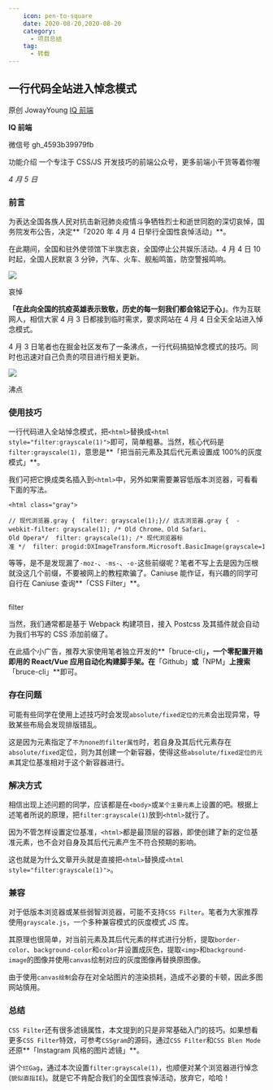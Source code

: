 ```yaml
---
    icon: pen-to-square
    date: 2020-08-20,2020-08-20
    category: 
      - 项目总结
    tag:
      - 转载
---
```


## 一行代码全站进入悼念模式

原创 JowayYoung [IQ 前端](<javascript:void(0);>)

**IQ 前端**

微信号 gh_4593b39979fb

功能介绍 一个专注于 CSS/JS 开发技巧的前端公众号，更多前端小干货等着你喔

_4 月 5 日_

### 前言

为表达全国各族人民对抗击新冠肺炎疫情斗争牺牲烈士和逝世同胞的深切哀悼，国务院发布公告，决定**「2020 年 4 月 4 日举行全国性哀悼活动」**。

在此期间，全国和驻外使领馆下半旗志哀，全国停止公共娱乐活动。4 月 4 日 10 时起，全国人民默哀 3 分钟，汽车、火车、舰船鸣笛，防空警报鸣响。

![](https://mmbiz.qpic.cn/mmbiz_png/v735W8ZTLWmiar52jh59jqtTiazEqYFPXFoR0Ja0qic3dbm3B4h3vyib6808pQUZRpfmnLIHPDjesKEGAy6n3YqQsA/640?wx_fmt=png&tp=webp&wxfrom=5&wx_lazy=1&wx_co=1)

哀悼

**「在此向全国的抗疫英雄表示致敬，历史的每一刻我们都会铭记于心」**。作为互联网人，相信大家 4 月 3 日都接到临时需求，要求网站在 4 月 4 日全天全站进入悼念模式。

4 月 3 日笔者也在掘金社区发布了一条沸点，一行代码搞掂悼念模式的技巧。同时也迅速对自己负责的项目进行相关更新。

![](https://mmbiz.qpic.cn/mmbiz_png/v735W8ZTLWmiar52jh59jqtTiazEqYFPXFicibeoY4gsdqXLhRHjunJb4AvRRVywVIC9F6PFz2NRoEZZFJwJwyQP1A/640?wx_fmt=png&tp=webp&wxfrom=5&wx_lazy=1&wx_co=1)

沸点

### 使用技巧

一行代码进入全站悼念模式，把`<html>`替换成`<html style="filter:grayscale(1)">`即可，简单粗暴。当然，核心代码是`filter:grayscale(1)`，意思是**「把当前元素及其后代元素设置成 100%的灰度模式」**。

我们可把它换成类名插入到`<html>`中，另外如果需要兼容低版本浏览器，可看看下面的写法。

    <html class="gray">

    // 现代浏览器.gray {  filter: grayscale(1);}// 远古浏览器.gray {  -webkit-filter: grayscale(1); /* Old Chrome、Old Safari、Old Opera*/  filter: grayscale(1); /* 现代浏览器标准 */  filter: progid:DXImageTransform.Microsoft.BasicImage(grayscale=1); /* IE */}

等等，是不是发现漏了`-moz-`、`-ms-`、`-o-`这些前缀呢？笔者不写上去是因为压根就没这几个前缀，不要被网上的教程欺骗了。Caniuse 能作证，有兴趣的同学可自行在 Caniuse 查询**「CSS Filter」**。

![](data:image/gif;base64,iVBORw0KGgoAAAANSUhEUgAAAAEAAAABCAYAAAAfFcSJAAAADUlEQVQImWNgYGBgAAAABQABh6FO1AAAAABJRU5ErkJggg==)

filter

当然，我们通常都是基于 Webpack 构建项目，接入 Postcss 及其插件就会自动为我们书写的 CSS 添加前缀了。

在此插个小广告，推荐大家使用笔者独立开发的**「bruce-cli」**，一个零配置开箱即用的 React/Vue 应用自动化构建脚手架。在**「Github」**或**「NPM」**上搜索**「bruce-cli」**即可。

### 存在问题

可能有些同学在使用上述技巧时会发现`absolute/fixed定位的元素`会出现异常，导致某些布局会发现排版错乱。

这是因为元素指定了`不为none的filter属性`时，若自身及其后代元素存在`absolute/fixed`定位，则为其创建一个新容器，使得这些`absolute/fixed定位的元素`其定位基准相对于这个新容器进行。

### 解决方式

相信出现上述问题的同学，应该都是在`<body>`或`某个主要元素`上设置的吧。根据上述笔者所说的原理，把`filter:grayscale(1)`放到`<html>`就行了。

因为不管怎样设置定位基准，`<html>`都是最顶层的容器，即使创建了新的定位基准元素，也不会对自身及其后代元素产生不符合预期的影响。

这也就是为什么文章开头就是直接把`<html>`替换成`<html style="filter:grayscale(1)">`。

### 兼容

对于低版本浏览器或某些弱智浏览器，可能不支持`CSS Filter`。笔者为大家推荐使用`grayscale.js`，一个多种兼容模式的灰度模式 JS 库。

其原理也很简单，对当前元素及其后代元素的样式进行分析，提取`border-color`、`background-color`和`color`并设置成灰色，提取`<img>`和`background-image`的图像并使用`canvas`绘制对应的灰度图像再替换原图像。

由于使用`canvas绘制`会存在对全站图片的渲染损耗，造成不必要的卡顿，因此多图网站慎用。

### 总结

`CSS Filter`还有很多滤镜属性，本文提到的只是非常基础入门的技巧。如果想看更多`CSS Filter`特效，可参考`CSSgram`的源码，通过`CSS Filter`和`CSS Blen Mode`还原**「Instagram 风格的图片滤镜」**。

讲个`烂Gag`，通过本次设置`filter:grayscale(1)`，也顺便对某个浏览器进行悼念(`貌似直指IE`)。就是它不肯配合我们的全国性哀悼活动，放弃它，哈哈！

